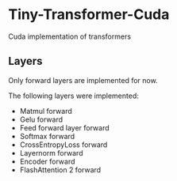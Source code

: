 # Tiny-Transformer-Cuda
Cuda implementation of transformers

## Layers
Only forward layers are implemented for now.

The following layers were implemented:
- Matmul forward
- Gelu forward
- Feed forward layer forward
- Softmax forward
- CrossEntropyLoss forward
- Layernorm forward
- Encoder forward
- FlashAttention 2 forward
